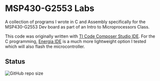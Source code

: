 # MSP430-G2553 Labs

A collection of programs I wrote in C and Assembly specifically for the MSP430-G2553 Dev board as part of an Intro to Microprocessors Class. 

This code was originally written with [TI Code Composer Studio IDE](https://www.ti.com/tool/CCSTUDIO).
For the C programming, [Energia IDE](https://energia.nu/download/) is a much more lightweight option I tested which will also flash the microcontroller.

## Status

![GitHub repo size](https://img.shields.io/github/repo-size/ADolbyB/msp430g2553-labs?label=Repo%20Size&logo=Github)